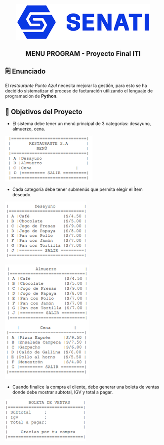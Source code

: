 <div align="center">
  <img src="./images/logo.png" />
  <h2>MENU PROGRAM - Proyecto Final ITI</h2>
</div>

## 🗒️ Enunciado

El _restaurante Punto Azul_ necesita mejorar la gestión, para esto se ha decidido sistematizar
el proceso de facturación utilizando el lenguaje de programación de **Python**.

## 🎯 Objetivos del Proyecto

- El sistema debe
  tener un menú principal de 3 categorías: desayuno, almuerzo, cena.

![1](/images/1.png)

- Cada categoría debe
  tener submenús que permita elegir el Ítem deseado.

![2](/images/2.png)

![3](/images/3.png)

- Cuando finalice la compra el cliente, debe generar una boleta de ventas donde debe mostrar subtotal, IGV y total a pagar.

![4](/images/4.png)
